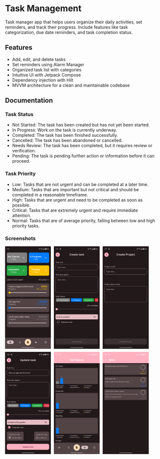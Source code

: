 
# Task Management

Task manager app that helps users organize their daily activities, set reminders, and track their progress. Include features like task categorization, due date reminders, and task completion status.

## Features

- Add, edit, and delete tasks
- Set reminders using Alarm Manager
- Organized task list with categories
- Intuitive UI with Jetpack Compose
- Dependency injection with Hilt
- MVVM architecture for a clean and maintainable codebase

## Documentation

### Task Status
- Not Started: The task has been created but has not yet been started.
- In Progress: Work on the task is currently underway.
- Completed: The task has been finished successfully.
- Cancelled: The task has been abandoned or cancelled.
- Needs Review: The task has been completed, but it requires review or verification.
- Pending: The task is pending further action or information before it can proceed.

### Task Priority
- Low: Tasks that are not urgent and can be completed at a later time.
- Medium: Tasks that are important but not critical and should be completed in a reasonable timeframe.
- High: Tasks that are urgent and need to be completed as soon as possible.
- Critical: Tasks that are extremely urgent and require immediate attention.
- Normal: Tasks that are of average priority, falling between low and high priority tasks.

### Screenshots
<div style="display: flex; flex-wrap: wrap; gap: 10px;">

  <img src="./screenshots/Home.png" alt="Home" style="width: 30%;">
  <img src="./screenshots/Create task.png" alt="Screenshot 1" style="width: 30%;">
  <img src="./screenshots/Create project.png" alt="Screenshot 3" style="width: 30%;">

  <img src="./screenshots/Update task.png" alt="Screenshot 4" style="width: 30%;">
  <img src="./screenshots/Reports.png" alt="Screenshot 5" style="width: 30%;">
  <img src="./screenshots/All tasks.png" alt="Screenshot 6" style="width: 30%;">

</div>

